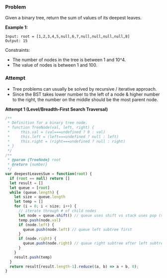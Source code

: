 ### Problem

Given a binary tree, return the sum of values of its deepest leaves.

**Example 1:**
```
Input: root = [1,2,3,4,5,null,6,7,null,null,null,null,8]
Output: 15
```

Constraints:
- The number of nodes in the tree is between 1 and 10^4.
- The value of nodes is between 1 and 100.

### Attempt

- Tree problems can usually be solved by recursive / iterative approach.
- Since the BST takes lower number to the left of a node & higher number to the right, the number on the middle should be the most parent node.

**Attempt 1 (Level/Breadth-First Search Traversal)**

```js
/**
 * Definition for a binary tree node.
 * function TreeNode(val, left, right) {
 *     this.val = (val===undefined ? 0 : val)
 *     this.left = (left===undefined ? null : left)
 *     this.right = (right===undefined ? null : right)
 * }
 */
/**
 * @param {TreeNode} root
 * @return {number}
 */
var deepestLeavesSum = function(root) {
  if (root == null) return []
  let result = []
  let queue = [root]
  while (queue.length) {
    let size = queue.length
    let temp = []
    for (i = 0; i < size; i++) {
      // iterate through # of child nodes
      let node = queue.shift() // queue uses shift vs stack uses pop (see Note)
      temp.push(node.val)
      if (node.left) {
        queue.push(node.left) // queue left subtree first
      }
      if (node.right) {
        queue.push(node.right) // queue right subtree after left subtree
      }
    }
    result.push(temp)
  }
  return result[result.length-1].reduce((a, b) => a + b, 0);
}
```
